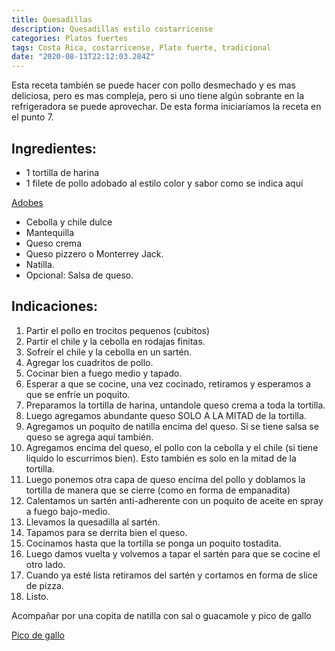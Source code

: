 ```yaml
---
title: Quesadillas
description: Quesadillas estilo costarricense
categories: Platos fuertes
tags: Costa Rica, costarricense, Plato fuerte, tradicional
date: "2020-08-13T22:12:03.284Z"
---
```

Esta receta también se puede hacer con pollo desmechado y es mas deliciosa, pero es mas compleja, pero si uno tiene algún sobrante en la refrigeradora se puede aprovechar. De esta forma iniciaríamos la receta en el punto 7.

## Ingredientes:

- 1 tortilla de harina
- 1 filete de pollo adobado al estilo color y sabor como se indica aquí

[Adobes ](/Adobes/Adobes/)

- Cebolla y chile dulce
- Mantequilla
- Queso crema
- Queso pizzero o Monterrey Jack.
- Natilla.
- Opcional: Salsa de queso.

## Indicaciones:

1. Partir el pollo en trocitos pequenos (cubitos)
2. Partir el chile y la cebolla en rodajas finitas.
3. Sofreír el chile y la cebolla en un sartén.
4. Agregar los cuadritos de pollo.
5. Cocinar bien a fuego medio y tapado.
6. Esperar a que se cocine, una vez cocinado, retiramos y esperamos a que se enfríe un poquito.
7. Preparamos la tortilla de harina, untandole queso crema a toda la tortilla.
8. Luego agregamos abundante queso SOLO A LA MITAD de la tortilla.
9. Agregamos un poquito de natilla encima del queso. Si se tiene salsa se queso se agrega aquí también.
10. Agregamos encima del queso, el pollo con la cebolla y el chile (si tiene liquido lo escurrimos bien). Esto también es solo en la mitad de la tortilla.
11. Luego ponemos otra capa de queso encima del pollo y doblamos la tortilla de manera que se cierre (como en forma de empanadita)
12. Calentamos un sartén anti-adherente con un poquito de aceite en spray a fuego bajo-medio.
13. Llevamos la quesadilla al sartén.
14. Tapamos para se derrita bien el queso.
15. Cocinamos hasta que la tortilla se ponga un poquito tostadita.
16. Luego damos vuelta y volvemos a tapar el sartén para que se cocine el otro lado. 
17. Cuando ya esté lista retiramos del sartén y cortamos en forma de slice de pizza.
18. Listo.

Acompañar por una copita de natilla con sal o guacamole y pico de gallo

[Pico de gallo](https://www.notion.so/Pico-de-gallo-ee74193811664ecf9718f428a8720f6e)

